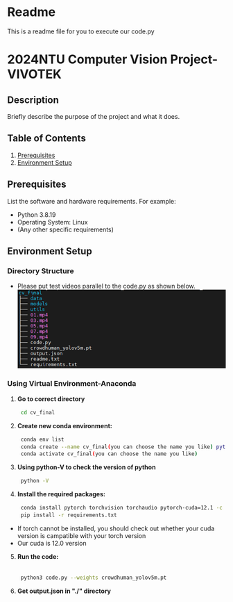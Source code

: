 <!-- This is a readme file for you to execute our code -->
# Readme
This is a readme file for you to execute our code.py

# 2024NTU Computer Vision Project-VIVOTEK

## Description

Briefly describe the purpose of the project and what it does.

## Table of Contents

1. [Prerequisites](#prerequisites)
2. [Environment Setup](#environment-setup)

## Prerequisites

List the software and hardware requirements. For example:

- Python 3.8.19
- Operating System: Linux
- (Any other specific requirements)

## Environment Setup
### Directory Structure

* Please put test videos parallel to the code.py as shown below.
![file_structure](https://github.com/hank09901/CV2024/blob/main/image/file_srtructure.png)
### Using Virtual Environment-Anaconda



1. **Go to correct directory**
    ```bash
     cd cv_final
2. **Create new conda environment:**
   ```bash
    conda env list
    conda create --name cv_final(you can choose the name you like) python=3.8.19
    conda activate cv_final(you can choose the name you like)
3. **Using python-V to check the version of python**
   ```bash
    python -V
4. **Install the required packages:**
    ```bash
     conda install pytorch torchvision torchaudio pytorch-cuda=12.1 -c pytorch -c nvidia
     pip install -r requirements.txt

* If torch cannot be installed, you should check out whether your cuda version is campatible with your torch version
* Our cuda is 12.0 version


5. **Run the code:**
    ```bash
     
     python3 code.py --weights crowdhuman_yolov5m.pt
6. **Get output.json in "./" directory**









